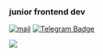 ### junior frontend dev

[![mail](https://img.shields.io/badge/Mail-000?style=for-the-badge&logo=gmail&logoColor=white&link=mailto:stepanovk.s@yandex.ru)](mailto:stepanovk.s@yandex.ru)
[![Telegram Badge](https://img.shields.io/badge/-Telegram-000?style=for-the-badge&logo=telegram&logoColor=white&link=https://t.me/stepanov_ks)](https://t.me/stepanov_ks)

<img src="https://www.codewars.com/users/StepanovKirill/badges/micro"/>

